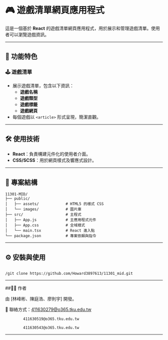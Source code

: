 # 🎮 遊戲清單網頁應用程式

這是一個基於 **React** 的遊戲清單網頁應用程式，用於展示和管理遊戲清單。使用者可以瀏覽遊戲資訊。

---

## 🚀 功能特色

### 🕹️ 遊戲清單
- 展示遊戲清單，包含以下資訊：
  - **遊戲名稱**
  - **遊戲類型**
  - **遊戲標籤**
  - **遊戲網頁**
- 每個遊戲以 `<article>` 形式呈現，簡潔直觀。

---

## 🛠️ 使用技術

- **React**：負責構建元件化的使用者介面。
- **CSS/SCSS**：用於網頁樣式及響應式設計。

---

## 📂 專案結構

```plaintext
11301-MID/
├── public/
│   ├── assets/            # HTML5 的樣式 CSS
│   └── images/            # 圖片庫
├── src/                   # 主程式
│   ├── App.js             # 主應用程式元件
│   ├── App.css            # 全域樣式
│   └── main.tsx           # React 進入點
└── package.json           # 專案依賴與指令

```
---

## ⚙️ 安裝與使用

```克隆專案

/git clone https://github.com/Howard3897613/11301_mid.git
```

---

##👨‍💻 作者

由 [林峰彬、陳庭浩、廖則宇] 開發。

📧 聯絡方式：411630279@o365.tku.edu.tw

            411630519@o365.tku.edu.tw

            411630543@o365.tku.edu.tw
---

